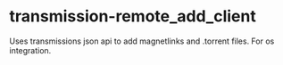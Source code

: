transmission-remote_add_client
==============================

Uses transmissions json api to add magnetlinks and .torrent files. For os integration.
